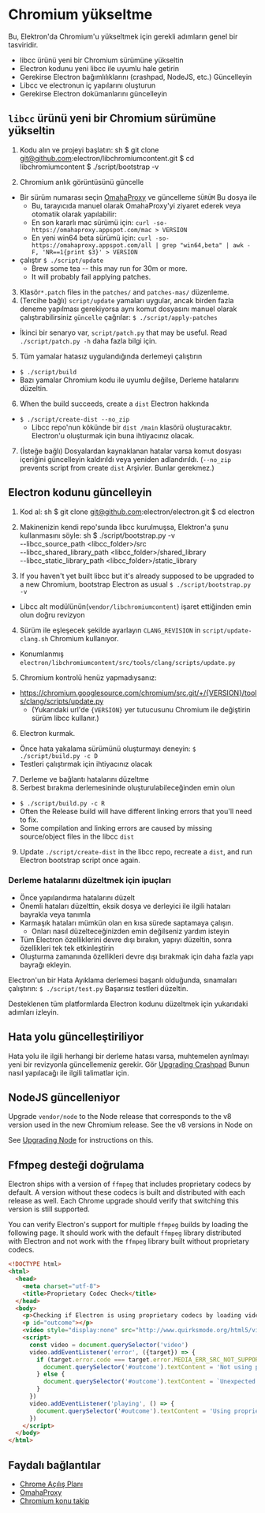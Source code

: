 # Chromium yükseltme

Bu, Elektron'da Chromium'u yükseltmek için gerekli adımların genel bir tasviridir.

- libcc ürünü yeni bir Chromium sürümüne yükseltin
- Electron kodunu yeni libcc ile uyumlu hale getirin
- Gerekirse Electron bağımlılıklarını (crashpad, NodeJS, etc.) Güncelleyin
- Libcc ve electronun iç yapılarını oluşturun
- Gerekirse Electron dokümanlarını güncelleyin

## `libcc` ürünü yeni bir Chromium sürümüne yükseltin

1. Kodu alın ve projeyi başlatın: 
      sh
      $ git clone git@github.com:electron/libchromiumcontent.git
      $ cd libchromiumcontent
      $ ./script/bootstrap -v

2. Chromium anlık görüntüsünü güncelle 
  - Bir sürüm numarası seçin [OmahaProxy](https://omahaproxy.appspot.com/) ve güncelleme `SÜRÜM` Bu dosya ile 
    - Bu, tarayıcıda manuel olarak OmahaProxy'yi ziyaret ederek veya otomatik olarak yapılabilir:
    - En son kararlı mac sürümü için: `curl -so- https://omahaproxy.appspot.com/mac > VERSION`
    - En yeni win64 beta sürümü için: `curl -so- https://omahaproxy.appspot.com/all | grep "win64,beta" | awk -F, 'NR==1{print $3}' > VERSION`
  - çalıştır `$ ./script/update` 
    - Brew some tea -- this may run for 30m or more.
    - It will probably fail applying patches.
3. Klasör`*.patch` files in the `patches/` and `patches-mas/` düzenleme.
4. (Tercihe bağlı) `script/update` yamaları uygular, ancak birden fazla deneme yapılması gerekiyorsa aynı komut dosyasını manuel olarak çalıştırabilirsiniz `güncelle` çağrılar: `$ ./script/apply-patches` 
  - İkinci bir senaryo var, `script/patch.py` that may be useful. Read `./script/patch.py -h` daha fazla bilgi için.
5. Tüm yamalar hatasız uygulandığında derlemeyi çalıştırın 
  - `$ ./script/build`
  - Bazı yamalar Chromium kodu ile uyumlu değilse, Derleme hatalarını düzeltin.
6. When the build succeeds, create a `dist` Electron hakkında 
  - `$ ./script/create-dist --no_zip` 
    - Libcc repo'nun kökünde bir ` dist /main ` klasörü oluşturacaktır. Electron'u oluşturmak için buna ihtiyacınız olacak.
7. (İsteğe bağlı) Dosyalardan kaynaklanan hatalar varsa komut dosyası içeriğini güncelleyin kaldırıldı veya yeniden adlandırıldı. (`--no_zip` prevents script from create `dist` Arşivler. Bunlar gerekmez.)

## Electron kodunu güncelleyin

1. Kod al: 
      sh
      $ git clone git@github.com:electron/electron.git
      $ cd electron

2. Makinenizin kendi repo'sunda libcc kurulmuşsa, Elektron'a şunu kullanmasını söyle: 
      sh
      $ ./script/bootstrap.py -v \
        --libcc_source_path <libcc_folder>/src \
        --libcc_shared_library_path <libcc_folder>/shared_library \
        --libcc_static_library_path <libcc_folder>/static_library

3. If you haven't yet built libcc but it's already supposed to be upgraded to a new Chromium, bootstrap Electron as usual `$ ./script/bootstrap.py -v`
  
  - Libcc alt modülünün(`vendor/libchromiumcontent`) işaret ettiğinden emin olun doğru revizyon

4. Sürüm ile eşleşecek şekilde ayarlayın `CLANG_REVISION` in `script/update-clang.sh` Chromium kullanıyor.
  
  - Konumlanmış `electron/libchromiumcontent/src/tools/clang/scripts/update.py`

5. Chromium kontrolü henüz yapmadıysanız:
  
  - https://chromium.googlesource.com/chromium/src.git/+/{VERSION}/tools/clang/scripts/update.py 
    - (Yukarıdaki url'de ` {VERSION} ` yer tutucusunu Chromium ile değiştirin sürüm libcc kullanır.)
6. Electron kurmak. 
  - Önce hata yakalama sürümünü oluşturmayı deneyin: `$ ./script/build.py -c D`
  - Testleri çalıştırmak için ihtiyacınız olacak
7. Derleme ve bağlantı hatalarını düzeltme
8. Serbest bırakma derlemesininde oluşturulabileceğinden emin olun 
  - `$ ./script/build.py -c R`
  - Often the Release build will have different linking errors that you'll need to fix.
  - Some compilation and linking errors are caused by missing source/object files in the libcc `dist`
9. Update `./script/create-dist` in the libcc repo, recreate a `dist`, and run Electron bootstrap script once again.

### Derleme hatalarını düzeltmek için ipuçları

- Önce yapılandırma hatalarını düzelt
- Önemli hataları düzelttin, eksik dosya ve derleyici ile ilgili hataları bayrakla veya tanımla
- Karmaşık hataları mümkün olan en kısa sürede saptamaya çalışın. 
  - Onları nasıl düzelteceğinizden emin değilseniz yardım isteyin
- Tüm Electron özelliklerini devre dışı bırakın, yapıyı düzeltin, sonra özellikleri tek tek etkinleştirin
- Oluşturma zamanında özellikleri devre dışı bırakmak için daha fazla yapı bayrağı ekleyin.

Electron'un bir Hata Ayıklama derlemesi başarılı olduğunda, sınamaları çalıştırın: `$ ./script/test.py` Başarısız testleri düzeltin.

Desteklenen tüm platformlarda Electron kodunu düzeltmek için yukarıdaki adımları izleyin.

## Hata yolu güncelleştiriliyor

Hata yolu ile ilgili herhangi bir derleme hatası varsa, muhtemelen ayrılmayı yeni bir revizyonla güncellemeniz gerekir. Gör [Upgrading Crashpad](upgrading-crashpad.md) Bunun nasıl yapılacağı ile ilgili talimatlar için.

## NodeJS güncelleniyor

Upgrade `vendor/node` to the Node release that corresponds to the v8 version used in the new Chromium release. See the v8 versions in Node on

See [Upgrading Node](upgrading-node.md) for instructions on this.

## Ffmpeg desteği doğrulama

Electron ships with a version of `ffmpeg` that includes proprietary codecs by default. A version without these codecs is built and distributed with each release as well. Each Chrome upgrade should verify that switching this version is still supported.

You can verify Electron's support for multiple `ffmpeg` builds by loading the following page. It should work with the default `ffmpeg` library distributed with Electron and not work with the `ffmpeg` library built without proprietary codecs.

```html
<!DOCTYPE html>
<html>
  <head>
    <meta charset="utf-8">
    <title>Proprietary Codec Check</title>
  </head>
  <body>
    <p>Checking if Electron is using proprietary codecs by loading video from http://www.quirksmode.org/html5/videos/big_buck_bunny.mp4</p>
    <p id="outcome"></p>
    <video style="display:none" src="http://www.quirksmode.org/html5/videos/big_buck_bunny.mp4" autoplay></video>
    <script>
      const video = document.querySelector('video')
      video.addEventListener('error', ({target}) => {
        if (target.error.code === target.error.MEDIA_ERR_SRC_NOT_SUPPORTED) {
          document.querySelector('#outcome').textContent = 'Not using proprietary codecs, video emitted source not supported error event.'
        } else {
          document.querySelector('#outcome').textContent = `Unexpected error: ${target.error.code}`
        }
      })
      video.addEventListener('playing', () => {
        document.querySelector('#outcome').textContent = 'Using proprietary codecs, video started playing.'
      })
    </script>
  </body>
</html>
```

## Faydalı bağlantılar

- [Chrome Açılış Planı](https://www.chromium.org/developers/calendar)
- [OmahaProxy](http://omahaproxy.appspot.com)
- [Chromium konu takip](https://bugs.chromium.org/p/chromium)